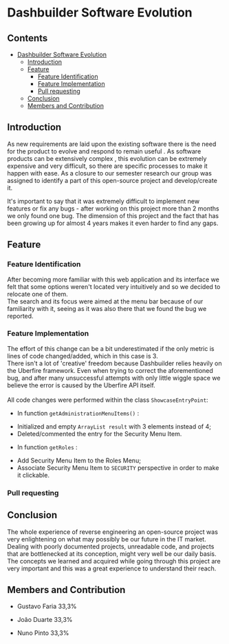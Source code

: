 # Dashbuilder Software Evolution

## Contents
* [Dashbuilder Software Evolution](#dashbuilder-software-evolution)
    * [Introduction](#introduction)
    * [Feature](#feature)
        * [Feature Identification](#feature-identification)
        * [Feature Implementation](#implementaton)
		* [Pull requesting](#pull-requesting)
	* [Conclusion](#conclusion)
    * [Members and Contribution](#members-and-contribution)
	
## Introduction

As new requirements are laid upon the existing software there is the need for the product to evolve and respond to remain useful . As software products can be extensively complex , this evolution can be extremely expensive and very difficult, so there are specific processes to make it happen with ease. As a closure to our semester research our group was assigned to identify a part of this open-source project and develop/create it.

It's important to say that it was extremely difficult to implement new features or fix any bugs - after working on this project more than 2 months we only found one bug. The dimension of this project and the fact that has been growing up for almost 4 years makes it even harder to find any gaps.


## Feature

### Feature Identification

After becoming more familiar with this web application and its interface we felt that some options weren't located very intuitively and so we decided to relocate one of them.
<br>
The search and its focus were aimed at the menu bar because of our familiarity with it, seeing as it was also there that we found the bug we reported.


### Feature Implementation

The effort of this change can be a bit underestimated if the only metric is lines of code changed/added, which in this case is 3.
<br>
There isn't a lot of 'creative' freedom because Dashbuilder relies heavily on the Uberfire framework. Even when trying to correct the aforementioned bug, and after many unsuccessful attempts with only little wiggle space we believe the error is caused by the Uberfire API itself.
<br>
<br>
All code changes were performed within the class `ShowcaseEntryPoint`:

* In function `getAdministrationMenuItems()` :
 - Initialized and empty `ArrayList result` with 3 elements instead of 4;
 - Deleted/commented the entry for the Security Menu Item.

* In function `getRoles` :
 - Add Security Menu Item to the Roles Menu;
 - Associate Security Menu Item to `SECURITY` perspective in order to make it clickable.

	
### Pull requesting


##	Conclusion

The whole experience of reverse engineering an open-source project was very enlightening on what may possibly be our future in the IT market. Dealing with poorly documented projects, unreadable code, and projects that are bottlenecked at its conception, might very well be our daily basis. The concepts we learned and acquired while going through this project are very important and this was a great experience to understand their reach.


## Members and Contribution

- Gustavo Faria		33,3%		
	
- João Duarte		33,3%
	
- Nuno Pinto		33,3%
